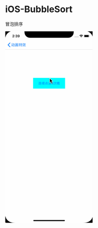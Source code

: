 # iOS-BubbleSort
冒泡排序

![image](https://github.com/fc19901016/AnimationAPI/blob/master/Untitled.gif )


